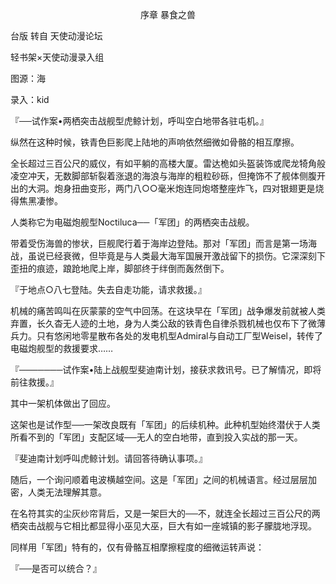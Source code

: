 <p align="center">序章 暴食之兽</p>

台版 转自 天使动漫论坛

轻书架×天使动漫录入组

图源：海

录入：kid

『──试作案•两栖突击战舰型虎鲸计划，呼叫空白地带各驻屯机。』

纵然在这种时候，铁青色巨影爬上陆地的声响依然细微如骨骼的相互摩擦。

全长超过三百公尺的威仪，有如平躺的高楼大厦。雷达桅如头盔装饰或爬龙犄角般凌空冲天，无数脚部斩裂着涨退的海浪与海岸的粗粒砂砾，但掩饰不了舰体侧腹开出的大洞。炮身扭曲变形，两门八○○毫米炮连同炮塔整座炸飞，四对银翅更是烧得焦黑凄惨。

人类称它为电磁炮舰型Noctiluca──「军团」的两栖突击战舰。

带着受伤海兽的惨状，巨舰爬行着于海岸边登陆。那对「军团」而言是第一场海战，虽说已经衰微，但毕竟是与人类最大海军国展开激战留下的损伤。它深深刻下歪扭的痕迹，踉跄地爬上岸，脚部终于绊倒而轰然倒下。

『于地点○八七登陆。失去自走功能，请求救援。』

机械的痛苦鸣叫在灰蒙蒙的空气中回荡。在这块早在「军团」战争爆发前就被人类弃置，长久杳无人迹的土地，身为人类公敌的铁青色自律杀戮机械也仅布下了微薄兵力。只有悠闲地零星散布各处的发电机型Admiral与自动工厂型Weisel，转传了电磁炮舰型的救援要求……

『───────试作案•陆上战舰型斐迪南计划，接获求救讯号。已了解情况，即将前往救援。』

其中一架机体做出了回应。

这架也是试作型──一架改良既有「军团」的后续机种。此种机型始终潜伏于人类所看不到的「军团」支配区域──无人的空白地带，直到投入实战的那一天。

『斐迪南计划呼叫虎鲸计划。请回答待确认事项。』

随后，一个询问顺着电波横越空间。这是「军团」之间的机械语言。经过层层加密，人类无法理解其意。

在名符其实的尘灰纱帘背后，又是一架巨大的──不，就连全长超过三百公尺的两栖突击战舰与它相比都显得小巫见大巫，巨大有如一座城镇的影子朦胧地浮现。

同样用「军团」特有的，仅有骨骼互相摩擦程度的细微运转声说：

『──是否可以统合？』

